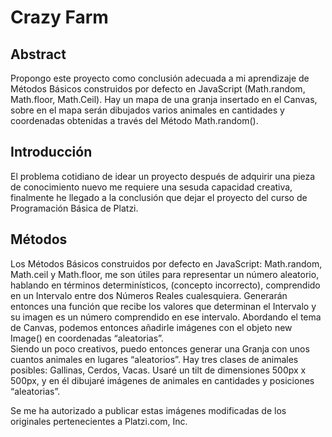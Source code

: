 # Crazy Farm

## Abstract
Propongo este proyecto como conclusión adecuada a mi aprendizaje de Métodos Básicos construidos por defecto en JavaScript (Math.random, Math.floor, Math.Ceil). Hay un mapa de una granja insertado en el Canvas, sobre en el mapa serán dibujados varios animales en cantidades y coordenadas obtenidas a través del Método Math.random().

## Introducción
El problema cotidiano de idear un proyecto después de adquirir una pieza de conocimiento nuevo me requiere una sesuda capacidad creativa, finalmente he llegado a la conclusión que dejar el proyecto del curso de Programación Básica de Platzi.

## Métodos
Los Métodos Básicos construidos por defecto en JavaScript: Math.random, Math.ceil y Math.floor, me son útiles para representar un número aleatorio, hablando en términos determinísticos, (concepto incorrecto), comprendido en un Intervalo entre dos Números Reales cualesquiera. Generarán entonces una función que recibe los valores que determinan el Intervalo y su imagen es un número comprendido en ese intervalo. 
Abordando el tema de Canvas, podemos entonces añadirle imágenes con el objeto new Image() en coordenadas “aleatorias”. <br/>
Siendo un poco creativos, puedo entonces generar una Granja con unos cuantos animales en lugares “aleatorios”. Hay tres clases de animales posibles: Gallinas, Cerdos, Vacas. Usaré un tilt de dimensiones 500px x 500px, y en él dibujaré imágenes de animales en cantidades y posiciones “aleatorias”.  

Se me ha autorizado a publicar estas imágenes modificadas de los originales pertenecientes a Platzi.com, Inc.

